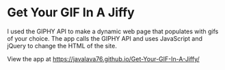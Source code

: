 # Get Your GIF In A Jiffy


I used the GIPHY API to make a dynamic web page that populates with gifs of your choice. The app calls the GIPHY API and uses JavaScript and jQuery to change the HTML of the site.


View the app at https://javalava76.github.io/Get-Your-GIF-In-A-Jiffy/
